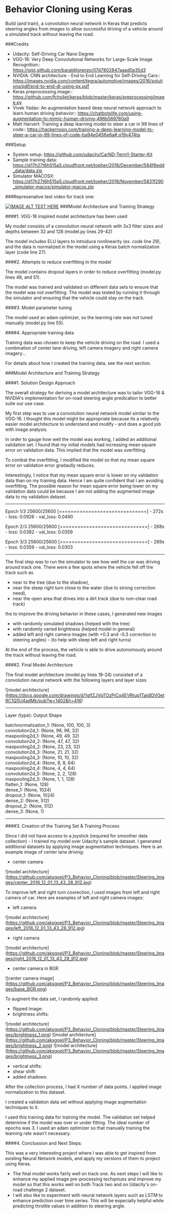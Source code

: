 # Behavior Cloning using Keras

Build (and train), a convolution neural network in Keras that predicts steering angles from images to allow successful driving of a vehicle around a simulated track without leaving the road.

###Credits

- Udacity: Self-Driving Car Nano Degree
- VGG-16: Very Deep Convolutional Networks for Large-Scale Image Recognition:: https://gist.github.com/baraldilorenzo/07d7802847aaad0a35d3
- NVIDIA: CNN architecture - End to End Learning for Self-Driving Cars:: https://images.nvidia.com/content/tegra/automotive/images/2016/solutions/pdf/end-to-end-dl-using-px.pdf
- Keras preprocessing.image:: https://github.com/fchollet/keras/blob/master/keras/preprocessing/image.py
- Vivek Yadav: An augmentation based deep neural network approach to learn human driving behavior:: https://chatbotslife.com/using-augmentation-to-mimic-human-driving-496b569760a9
- Matt Harvert: Training a deep learning model to steer a car in 99 lines of code:: https://hackernoon.com/training-a-deep-learning-model-to-steer-a-car-in-99-lines-of-code-ba94e0456e6a#.q19v474ta

###Setup

- System setup: https://github.com/udacity/CarND-Term1-Starter-Kit
- Sample training data: https://d17h27t6h515a5.cloudfront.net/topher/2016/December/584f6edd_data/data.zip
- Simulator MACOSX: https://d17h27t6h515a5.cloudfront.net/topher/2016/November/5831f290_simulator-macos/simulator-macos.zip

###Represenative test video for track one:

[![IMAGE ALT TEXT HERE](https://img.youtube.com/vi/Ra-MEWdlCWA/0.jpg)](https://www.youtube.com/watch?v=Ra-MEWdlCWA)
###Model Architecture and Training Strategy

####1. VGG-16 inspired model architecture has been used

My model consists of a convolution neural network with 3x3 filter sizes and depths between 32 and 128 (model.py lines 29-42) 

The model includes ELU layers to introduce nonlinearity (ex. code line 29), and the data is normalized in the model using a Keras batch normalization layer (code line 27). 

####2. Attempts to reduce overfitting in the model

The model contains dropout layers in order to reduce overfitting (model.py lines 48, and 51). 

The model was trained and validated on different data sets to ensure that the model was not overfitting. The model was tested by running it through the simulator and ensuring that the vehicle could stay on the track.

####3. Model parameter tuning

The model used an adam optimizer, so the learning rate was not tuned manually (model.py line 55).

####4. Appropriate training data

Training data was chosen to keep the vehicle driving on the road. I used a combination of center lane driving, left camera imagery and right camera imagery...

For details about how I created the training data, see the next section. 

###Model Architecture and Training Strategy

####1. Solution Design Approach

The overall strategy for deriving a model architecture was to tailor VGG-16 & NVIDIA's implementation for on-road steering angle predication to better suite our use case.

My first step was to use a convolution neural network model similar to the VGG-16. I thought this model might be appropriate because its a relatively easier model architecture to understand and modify - and does a good job with image analysis.

In order to gauge how well the model was working, I added an additoinal validation set. I found that my initial models had increasing mean square error on validation data. This implied that the model was overfitting. 

To combat the overfitting, I modified the model so that my mean square error on validation error gradaully reduces. 

Interestingly, I notice that my mean square error is lower on my validation data than on my training data. Hence I am quite confident that I am avoiding overfitting. The possible reason for mean square error being lower on my validation data could be because I am not adding the augmented image data to my validation dataset.

-------------------------------------------------------------------------------------
Epoch 1/3
25600/25600 [==============================] - 272s - loss: 0.0926 - val_loss: 0.0490

Epoch 2/3
25600/25600 [==============================] - 268s - loss: 0.0382 - val_loss: 0.0359

Epoch 3/3
25600/25600 [==============================] - 269s - loss: 0.0359 - val_loss: 0.0303

-------------------------------------------------------------------------------------
The final step was to run the simulator to see how well the car was driving around track one. There were a few spots where the vehicle fell off the track such as 
- near to the tree (due to the shadow), 
- near the steep right turn close to the water (due to strong correction need),
- near the open area that drives into a dirt track (due to non-clear road track)

the  to improve the driving behavior in these cases, I generated new images
- with randomly simulated shadows (helped with the tree)
- with randomly varied brightness (helped model in general)
- added left and right camera images (with +0.3 and -0.3 correction to steering angles) - (to help with steep left and right turns)

At the end of the process, the vehicle is able to drive autonomously around the track without leaving the road.

####2. Final Model Architecture

The final model architecture (model.py lines 18-24) consisted of a convolution neural network with the following layers and layer sizes 

![model architecture] (https://docs.google.com/drawings/d/1glfZJVpTOzPiCq4EVRtup1TaidIDVGetRC1Q5U4adMk/pub?w=1402&h=416)

-------------------------------------------------------------------------------------
Layer (type):             Output Shape             

batchnormalization_1:      (None, 100, 100, 3)   
convolution2d_1:           (None, 98, 98, 32)                
maxpooling2d_1:            (None, 49, 49, 32)                   
convolution2d_2:           (None, 47, 47, 32)            
maxpooling2d_2:            (None, 23, 23, 32)              
convolution2d_3:           (None, 21, 21, 32)         
maxpooling2d_3:            (None, 10, 10, 32)      
convolution2d_4:           (None, 8, 8, 64)             
maxpooling2d_4:            (None, 4, 4, 64)                  
convolution2d_5:           (None, 2, 2, 128)           
maxpooling2d_5:            (None, 1, 1, 128)           
flatten_1:                 (None, 128)             
dense_1:                   (None, 1024)                 
dropout_1:                 (None, 1024)                      
dense_2:                   (None, 512)                      
dropout_2:                 (None, 512)                    
dense_3:                   (None, 1)                             

-------------------------------------------------------------------------------------


####3. Creation of the Training Set & Training Process

Since I did not have access to a joystick (required for smoother data collection) - I trained my model over Udacity's sample dataset. I generated additional datasets by applying image augmentation techniques. Here is an example image of center lane driving:

- center camera

![model architecture] (https://github.com/aksgoel/P3_Behavior_Cloning/blob/master/Steering_Images/center_2016_12_01_13_43_28_912.jpg)

To improve left and right turn coorection, I used images from left and right camera of car. Here are examples of left and right camera images:

- left camera

![model architecture] (https://github.com/aksgoel/P3_Behavior_Cloning/blob/master/Steering_Images/left_2016_12_01_13_43_28_912.jpg)

- right camera

![model architecture] (https://github.com/aksgoel/P3_Behavior_Cloning/blob/master/Steering_Images/right_2016_12_01_13_43_28_912.jpg)

- center camera in BGR

![center camera image] (https://github.com/aksgoel/P3_Behavior_Cloning/blob/master/Steering_Images/base_BGR.png)

To augment the data set, I randomly applied:

- flipped image:
- brightness shifts:

![model architecture] (https://github.com/aksgoel/P3_Behavior_Cloning/blob/master/Steering_Images/brightness_1.png)
![model architecture] (https://github.com/aksgoel/P3_Behavior_Cloning/blob/master/Steering_Images/brightness_2.png)
![model architecture] (https://github.com/aksgoel/P3_Behavior_Cloning/blob/master/Steering_Images/brightness_3.png)

- vertical shifts:
- shear shift:
- added shadows:

After the collection process, I had X number of data points. I applied image normalization to this dataset.

I created a validation data set without applying image augmentation techniques to it.

I used this training data for training the model. The validation set helped determine if the model was over or under fitting. The ideal number of epochs was 3. I used an adam optimizer so that manually training the learning rate wasn't necessary.

####4. Conclussion and Next Steps:

This was a very interesting project where I was able to get inspired from existing Neural Network models, and apply my versions of them to project using Keras. 
- The final model works fairly well on track one. As next steps I will like to enhance my applied image pre-processing techqniues and improve my model so that this works well on both Track two and on Udacity's on-road challenge 2 dataset. 
- I will also like to experiment with neural network layers such as LSTM to enhance prediction over time series. This will be especially helpful while predicting throttle values in addition to steering angle. 
